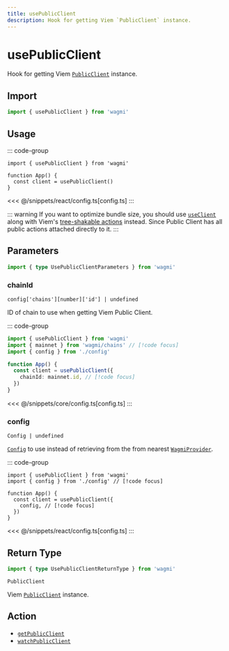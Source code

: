 ```yaml
---
title: usePublicClient
description: Hook for getting Viem `PublicClient` instance.
---
```


# usePublicClient

Hook for getting Viem [`PublicClient`](https://viem.sh/docs/clients/public.html) instance.

## Import

```ts
import { usePublicClient } from 'wagmi'
```

## Usage

::: code-group
```tsx [index.tsx]
import { usePublicClient } from 'wagmi'

function App() {
  const client = usePublicClient()
}
```
<<< @/snippets/react/config.ts[config.ts]
:::

::: warning
If you want to optimize bundle size, you should use [`useClient`](/react/api/hooks/useClient) along with Viem's [tree-shakable actions](https://viem.sh/docs/clients/custom.html#tree-shaking) instead. Since Public Client has all public actions attached directly to it.
:::

## Parameters

```ts
import { type UsePublicClientParameters } from 'wagmi'
```

### chainId

`config['chains'][number]['id'] | undefined`

ID of chain to use when getting Viem Public Client.

::: code-group
```ts [index.ts]
import { usePublicClient } from 'wagmi'
import { mainnet } from 'wagmi/chains' // [!code focus]
import { config } from './config'

function App() {
  const client = usePublicClient({
    chainId: mainnet.id, // [!code focus]
  })
}
```
<<< @/snippets/core/config.ts[config.ts]
:::

### config

`Config | undefined`

[`Config`](/react/api/createConfig#config) to use instead of retrieving from the from nearest [`WagmiProvider`](/react/WagmiProvider).

::: code-group
```tsx [index.tsx]
import { usePublicClient } from 'wagmi'
import { config } from './config' // [!code focus]

function App() {
  const client = usePublicClient({
    config, // [!code focus]
  })
}
```
<<< @/snippets/react/config.ts[config.ts]
:::

## Return Type

```ts
import { type UsePublicClientReturnType } from 'wagmi'
```

`PublicClient`

Viem [`PublicClient`](https://viem.sh/docs/clients/public.html) instance.

## Action

- [`getPublicClient`](/core/api/actions/getPublicClient)
- [`watchPublicClient`](/core/api/actions/watchPublicClient)
